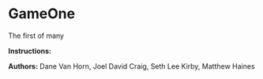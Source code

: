 # GameOne
The first of many

**Instructions:**


**Authors:**
Dane Van Horn,
Joel David Craig,
Seth Lee Kirby,
Matthew Haines
